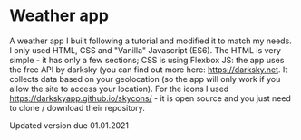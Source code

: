 # Weather app
A weather app I built following a tutorial and modified it to match my needs.
I only used HTML, CSS and "Vanilla" Javascript (ES6).
The HTML is very simple - it has only a few sections; CSS is using Flexbox
JS: the app uses the free API by darksky (you can find out more here: https://darksky.net.
It collects data based on your geolocation (so the app will only work if you allow the site to access your location).
For the icons I used https://darkskyapp.github.io/skycons/ - it is open source and you just need to clone / download their repository.

Updated version due 01.01.2021
